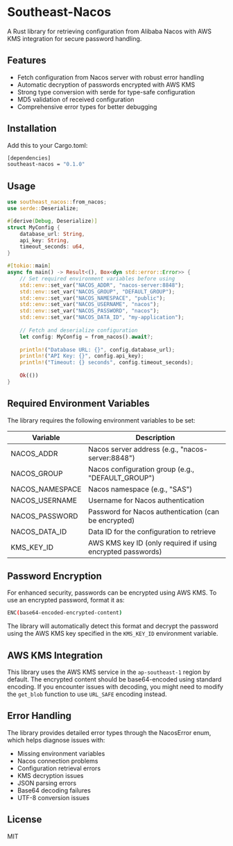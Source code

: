 # Southeast-Nacos

A Rust library for retrieving configuration from Alibaba Nacos with AWS KMS integration for secure password handling.

## Features

- Fetch configuration from Nacos server with robust error handling
- Automatic decryption of passwords encrypted with AWS KMS
- Strong type conversion with serde for type-safe configuration
- MD5 validation of received configuration
- Comprehensive error types for better debugging



## Installation

Add this to your Cargo.toml:

```bash
[dependencies]
southeast-nacos = "0.1.0"
```



## Usage

```Rust
use southeast_nacos::from_nacos;
use serde::Deserialize;

#[derive(Debug, Deserialize)]
struct MyConfig {
    database_url: String,
    api_key: String,
    timeout_seconds: u64,
}

#[tokio::main]
async fn main() -> Result<(), Box<dyn std::error::Error>> {
    // Set required environment variables before using
    std::env::set_var("NACOS_ADDR", "nacos-server:8848");
    std::env::set_var("NACOS_GROUP", "DEFAULT_GROUP");
    std::env::set_var("NACOS_NAMESPACE", "public");
    std::env::set_var("NACOS_USERNAME", "nacos");
    std::env::set_var("NACOS_PASSWORD", "nacos");
    std::env::set_var("NACOS_DATA_ID", "my-application");
    
    // Fetch and deserialize configuration
    let config: MyConfig = from_nacos().await?;
    
    println!("Database URL: {}", config.database_url);
    println!("API Key: {}", config.api_key);
    println!("Timeout: {} seconds", config.timeout_seconds);
    
    Ok(())
}
```



## Required Environment Variables

The library requires the following environment variables to be set:

| Variable        | **Description**                                             |
| --------------- | ----------------------------------------------------------- |
| NACOS_ADDR      | Nacos server address (e.g., "nacos-server:8848")            |
| NACOS_GROUP     | Nacos configuration group (e.g., "DEFAULT_GROUP")           |
| NACOS_NAMESPACE | Nacos namespace (e.g., "SAS")                               |
| NACOS_USERNAME  | Username for Nacos authentication                           |
| NACOS_PASSWORD  | Password for Nacos authentication (can be encrypted)        |
| NACOS_DATA_ID   | Data ID for the configuration to retrieve                   |
| KMS_KEY_ID      | AWS KMS key ID (only required if using encrypted passwords) |



## Password Encryption

For enhanced security, passwords can be encrypted using AWS KMS. To use an encrypted password, format it as:

```bash
ENC(base64-encoded-encrypted-content)
```

The library will automatically detect this format and decrypt the password using the AWS KMS key specified in the `KMS_KEY_ID` environment variable.



## AWS KMS Integration

This library uses the AWS KMS service in the `ap-southeast-1` region by default. The encrypted content should be base64-encoded using standard encoding. If you encounter issues with decoding, you might need to modify the `get_blob` function to use `URL_SAFE` encoding instead.



## Error Handling

The library provides detailed error types through the NacosError enum, which helps diagnose issues with:

- Missing environment variables
- Nacos connection problems
- Configuration retrieval errors
- KMS decryption issues
- JSON parsing errors
- Base64 decoding failures
- UTF-8 conversion issues



## License

MIT